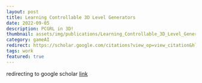```yaml
---
layout: post
title: Learning Controllable 3D Level Generators 
date: 2022-09-05
description: PCGRL in 3D!
thumbnail: assets/img/publications/Learning_Controllable_3D_Level_Generators/minecraft_example.gif
category: gameAI
redirect: https://scholar.google.com/citations?view_op=view_citation&hl=en&user=N6yADnMAAAAJ&citation_for_view=N6yADnMAAAAJ:u-x6o8ySG0sC
tags: work
featured: true
---
```

<!-- # Learning Controllable 3D Level Generators -->
redirecting to google scholar [link](https://scholar.google.com/citations?view_op=view_citation&hl=en&user=N6yADnMAAAAJ&citation_for_view=N6yADnMAAAAJ:u-x6o8ySG0sC)